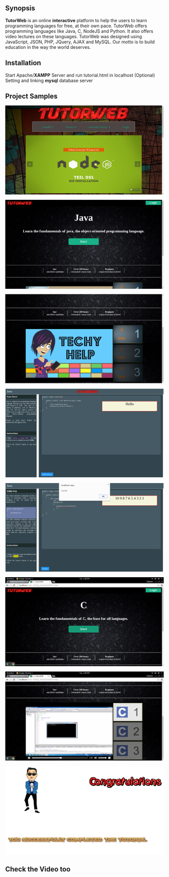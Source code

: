 ## Synopsis

**TutorWeb** is an online **interactive** platform to help the users to learn programming languages
for free, at their own pace. TutorWeb offers programming languages like Java, C, NodeJS
and Python. It also offers video lectures on these languages. TutorWeb was designed using
JavaScript, JSON, PHP, JQuery, AJAX and MySQL. Our motto is to build education in the
way the world deserves.

## Installation

Start Apache/**XAMPP** Server and run tutorial.html in localhost
(Optional) Setting and linking  **mysql** database server

## Project Samples

![alt tag](/pics/1.png?raw=true)

![alt tag](/pics/2.png?raw=true)

![alt tag](/pics/3.png?raw=true)

![alt tag](/pics/4.png?raw=true)

![alt tag](/pics/5.png?raw=true)

![alt tag](/pics/6.png?raw=true)

![alt tag](/pics/7.png?raw=true)

![alt tag](/pics/8.png?raw=true)

## Check the Video too



